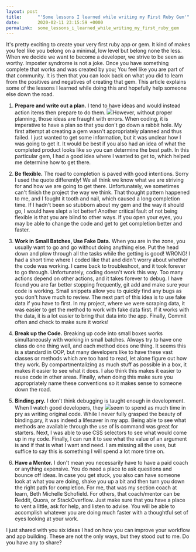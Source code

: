 ```yaml
---
layout: post
title:      "'Some lessons I learned while writing my First Ruby Gem'"
date:       2020-02-11 23:15:59 +0000
permalink:  some_lessons_i_learned_while_writing_my_first_ruby_gem
---
```




It's pretty exciting to create your very first ruby app or gem. It kind of makes you feel like you belong on a minimal, low level but belong none the less. When we decide we want to become a developer, we strive to be seen as worthy. Imposter syndrome is not a joke. Once you have something complete that works and was created by you; You feel like you are part of that community. It is then that you can look back on what you did to learn from the positives and negatives of creating that gem. This article explains some of the lessons I learned while doing this and hopefully help someone else down the road.
 
1. **Prepare and write out a plan.** I tend to have ideas and would instead action items then prepare to do them. ![](https://www.elitefts.com/wp/wp-content/uploads/2011/01/plan.jpg)However, without proper planning, those ideas are fraught with errors. When coding, it is imperative to have a plan so that you don't go down a rabbit hole. My first attempt at creating a gem wasn't appropriately planned and thus failed. I just wanted to get some information, but it was unclear how I was going to get it. It would be best if you also had an idea of what the completed product looks like so you can determine the best path. In this particular gem, I had a good idea where I wanted to get to, which helped me determine how to get there.

2. **Be flexible.** The road to completion is paved with good intentions. Sorry I used the quote differently!  We all think we know what we are striving for and how we are going to get there. Unfortunately, we sometimes can't finish the project the way we think. That thought pattern happened to me, and I fought it tooth and nail, which caused a long completion time. If I hadn't been so stubborn about my gem and the way it should go, I would have slept a lot better! Another critical fault of not being flexible is that you are blind to other ways. If you open your eyes, you may be able to change the code and get to get completion better and faster.

3. **Work in Small Batches,  Use Fake Data.** When you are in the zone, you usually want to go and go without doing anything else. Put the head down and plow through all the tasks while the getting is good! WRONG! I had a short time where I coded like that and didn't worry about whether the code was working. I came back to troubleshoot, and it took forever to go through. Unfortunately, coding doesn't work this way. Too many actions depend on other actions, and it takes forever to debug. I have found you are far better stopping frequently, git add and make sure your code is working. Small snippets allow you to quickly find any bugs as you don't have much to review. The next part of this idea is to use fake data if you have to first. In my project, where we were scraping data, it was easier to get the method to work with fake data first. If it works with the data, it is a lot easier to bring that data into the app. Finally, Commit often and check to make sure it works!

4. **Break up the Code.** Breaking up code into small boxes works simultaneously with working in small batches. Always try to have one class do one thing well, and each method does one thing. It seems this is a standard in OOP, but many developers like to have these vast classes or methods which are too hard to read, let alone figure out how they work. By compartmentalizing as much stuff as possible in a box, it makes it easier to see what it does. I also think this makes it easier to reuse code in other areas. Finally, when doing this make sure you appropriately name these conventions so it makes sense to someone down the road. 

5. **Binding.pry.** I don't think debugging is taught enough in development. When I watch good developers, they ![](https://res.cloudinary.com/practicaldev/image/fetch/s--YFin_x1B--/c_limit%2Cf_auto%2Cfl_progressive%2Cq_auto%2Cw_880/https://thepracticaldev.s3.amazonaws.com/i/lxkc6zjt4pycpbipgegv.png)seem to spend as much time in pry as writing original code. While I never fully grasped the beauty of binding.pry, it was indeed a lifesaver in my app. Being able to see what methods are available through the use of ls command was great for starters. Next, I was able to use CSS selectors to see what would come up in my code. Finally, I can run it to see what the value of an argument is and if that is what I want and need. I am missing all the uses, but suffice to say this is something I will spend a lot more time on.

6. **Have a Mentor.** I don't mean you necessarily have to have a paid coach or anything expensive. You do need a place to ask questions and bounce off ideas. In case you get stuck, you also can have someone look at what you are doing, shake you up a bit and then turn you down the right path for completion. For me, that was my section coach at learn, Beth Michelle Schofield. For others, that coach/mentor can be Reddit, Quora, or StackOverflow.  Just make sure that you have a place to vent a little, ask for help, and listen to advise. You will be able to accomplish whatever you are doing much faster with a thoughtful set of eyes looking at your work.

I just shared with you six ideas I had on how you can improve your workflow and app building. These are not the only ways, but they stood out to me. Do you have any to share?
